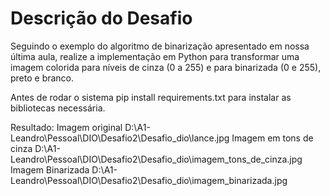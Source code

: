 <H1>Descrição do Desafio</H1>
Seguindo o exemplo do algoritmo de binarização apresentado em nossa última aula, realize a implementação em Python para transformar uma imagem colorida para níveis de cinza (0 a 255) e para binarizada (0 e 255), preto e branco.

Antes de rodar o sistema pip install requirements.txt para instalar as bibliotecas necessária.

Resultado:
Imagem original
D:\A1-Leandro\Pessoal\DIO\Desafio2\Desafio_dio\lance.jpg
Imagem em tons de cinza
D:\A1-Leandro\Pessoal\DIO\Desafio2\Desafio_dio\imagem_tons_de_cinza.jpg
Imagem Binarizada
D:\A1-Leandro\Pessoal\DIO\Desafio2\Desafio_dio\imagem_binarizada.jpg
